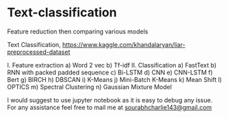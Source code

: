 # Text-classification
Feature reduction then comparing various models

Text Classification, https://www.kaggle.com/khandalaryan/liar-preprocessed-dataset

I. Feature extraction
  a) Word 2 vec
  b) Tf-idf
II. Classification
  a) FastText
  b) RNN with packed padded sequence
  c) Bi-LSTM
  d) CNN
  e) CNN-LSTM
  f) Bert
  g) BIRCH
  h) DBSCAN
  i) K-Means
  j) Mini-Batch K-Means
  k) Mean Shift
  l) OPTICS
  m) Spectral Clustering
  n) Gaussian Mixture Model


I would suggest to use jupyter notebook as it is easy to debug any issue. For any assistance feel free to mail me at sourabhcharlie143@gmail.com
